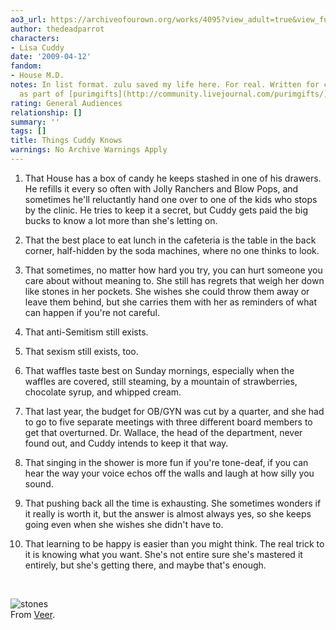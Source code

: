 ```yaml
---
ao3_url: https://archiveofourown.org/works/4095?view_adult=true&view_full_work=true
author: thedeadparrot
characters:
- Lisa Cuddy
date: '2009-04-12'
fandom:
- House M.D.
notes: In list format. zulu saved my life here. For real. Written for crystaldrake
  as part of [purimgifts](http://community.livejournal.com/purimgifts/).
rating: General Audiences
relationship: []
summary: ''
tags: []
title: Things Cuddy Knows
warnings: No Archive Warnings Apply
---
```


1. That House has a box of candy he keeps stashed in one of his drawers. He refills it every so often with Jolly Ranchers and Blow Pops, and sometimes he'll reluctantly hand one over to one of the kids who stops by the clinic. He tries to keep it a secret, but Cuddy gets paid the big bucks to know a lot more than she's letting on.

2. That the best place to eat lunch in the cafeteria is the table in the back corner, half-hidden by the soda machines, where no one thinks to look.

3. That sometimes, no matter how hard you try, you can hurt someone you care about without meaning to. She still has regrets that weigh her down like stones in her pockets. She wishes she could throw them away or leave them behind, but she carries them with her as reminders of what can happen if you're not careful.

4. That anti-Semitism still exists.

5. That sexism still exists, too.

6. That waffles taste best on Sunday mornings, especially when the waffles are covered, still steaming, by a mountain of strawberries, chocolate syrup, and whipped cream.

7. That last year, the budget for OB/GYN was cut by a quarter, and she had to go to five separate meetings with three different board members to get that overturned. Dr. Wallace, the head of the department, never found out, and Cuddy intends to keep it that way.

8. That singing in the shower is more fun if you're tone-deaf, if you can hear the way your voice echos off the walls and laugh at how silly you sound.

9. That pushing back all the time is exhausting. She sometimes wonders if it really is worth it, but the answer is almost always yes, so she keeps going even when she wishes she didn't have to.

10. That learning to be happy is easier than you might think. The real trick to it is knowing what you want. She's not entire sure she's mastered it entirely, but she's getting there, and maybe that's enough.

 

![stones](http://i41.tinypic.com/30ldrg4.jpg)  
From [Veer](http://www.veer.com/).